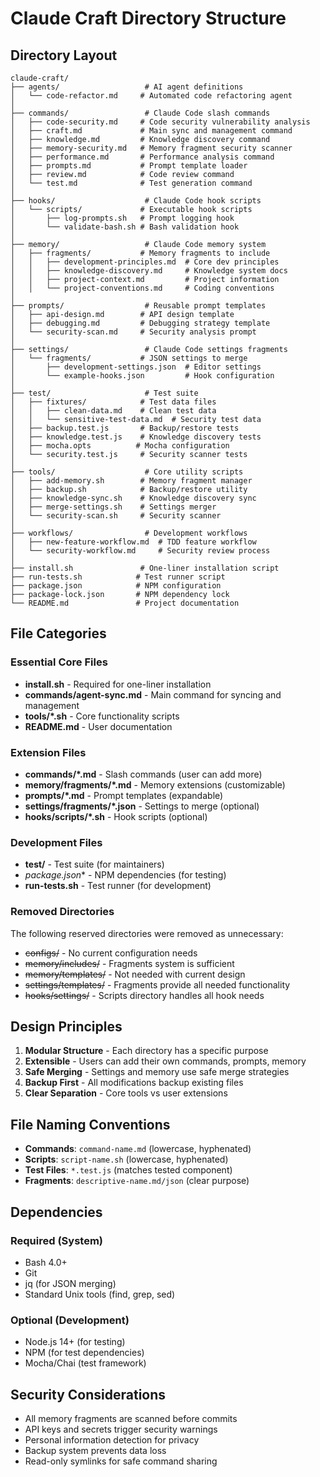 # Claude Craft Directory Structure

## Directory Layout

```
claude-craft/
├── agents/                   # AI agent definitions
│   └── code-refactor.md     # Automated code refactoring agent
│
├── commands/                 # Claude Code slash commands
│   ├── code-security.md     # Code security vulnerability analysis
│   ├── craft.md             # Main sync and management command
│   ├── knowledge.md         # Knowledge discovery command
│   ├── memory-security.md   # Memory fragment security scanner
│   ├── performance.md       # Performance analysis command
│   ├── prompts.md           # Prompt template loader
│   ├── review.md            # Code review command
│   └── test.md              # Test generation command
│
├── hooks/                    # Claude Code hook scripts
│   └── scripts/             # Executable hook scripts
│       ├── log-prompts.sh   # Prompt logging hook
│       └── validate-bash.sh # Bash validation hook
│
├── memory/                   # Claude Code memory system
│   ├── fragments/           # Memory fragments to include
│   │   ├── development-principles.md  # Core dev principles
│   │   ├── knowledge-discovery.md     # Knowledge system docs
│   │   ├── project-context.md         # Project information
│   │   └── project-conventions.md     # Coding conventions
│
├── prompts/                  # Reusable prompt templates
│   ├── api-design.md        # API design template
│   ├── debugging.md         # Debugging strategy template
│   └── security-scan.md     # Security analysis prompt
│
├── settings/                 # Claude Code settings fragments
│   └── fragments/           # JSON settings to merge
│       ├── development-settings.json  # Editor settings
│       └── example-hooks.json         # Hook configuration
│
├── test/                     # Test suite
│   ├── fixtures/            # Test data files
│   │   ├── clean-data.md    # Clean test data
│   │   └── sensitive-test-data.md  # Security test data
│   ├── backup.test.js       # Backup/restore tests
│   ├── knowledge.test.js    # Knowledge discovery tests
│   ├── mocha.opts          # Mocha configuration
│   └── security.test.js     # Security scanner tests
│
├── tools/                    # Core utility scripts
│   ├── add-memory.sh        # Memory fragment manager
│   ├── backup.sh            # Backup/restore utility
│   ├── knowledge-sync.sh    # Knowledge discovery sync
│   ├── merge-settings.sh    # Settings merger
│   └── security-scan.sh     # Security scanner
│
├── workflows/                # Development workflows
│   ├── new-feature-workflow.md  # TDD feature workflow
│   └── security-workflow.md     # Security review process
│
├── install.sh               # One-liner installation script
├── run-tests.sh            # Test runner script
├── package.json            # NPM configuration
├── package-lock.json       # NPM dependency lock
└── README.md               # Project documentation
```

## File Categories

### Essential Core Files
- **install.sh** - Required for one-liner installation
- **commands/agent-sync.md** - Main command for syncing and management
- **tools/*.sh** - Core functionality scripts
- **README.md** - User documentation

### Extension Files
- **commands/*.md** - Slash commands (user can add more)
- **memory/fragments/*.md** - Memory extensions (customizable)
- **prompts/*.md** - Prompt templates (expandable)
- **settings/fragments/*.json** - Settings to merge (optional)
- **hooks/scripts/*.sh** - Hook scripts (optional)

### Development Files
- **test/** - Test suite (for maintainers)
- **package*.json** - NPM dependencies (for testing)
- **run-tests.sh** - Test runner (for development)

### Removed Directories
The following reserved directories were removed as unnecessary:
- ~~configs/~~ - No current configuration needs
- ~~memory/includes/~~ - Fragments system is sufficient
- ~~memory/templates/~~ - Not needed with current design
- ~~settings/templates/~~ - Fragments provide all needed functionality
- ~~hooks/settings/~~ - Scripts directory handles all hook needs

## Design Principles

1. **Modular Structure** - Each directory has a specific purpose
2. **Extensible** - Users can add their own commands, prompts, memory
3. **Safe Merging** - Settings and memory use safe merge strategies
4. **Backup First** - All modifications backup existing files
5. **Clear Separation** - Core tools vs user extensions

## File Naming Conventions

- **Commands**: `command-name.md` (lowercase, hyphenated)
- **Scripts**: `script-name.sh` (lowercase, hyphenated)
- **Test Files**: `*.test.js` (matches tested component)
- **Fragments**: `descriptive-name.md/json` (clear purpose)

## Dependencies

### Required (System)
- Bash 4.0+
- Git
- jq (for JSON merging)
- Standard Unix tools (find, grep, sed)

### Optional (Development)
- Node.js 14+ (for testing)
- NPM (for test dependencies)
- Mocha/Chai (test framework)

## Security Considerations

- All memory fragments are scanned before commits
- API keys and secrets trigger security warnings
- Personal information detection for privacy
- Backup system prevents data loss
- Read-only symlinks for safe command sharing